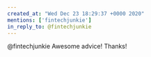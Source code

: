 ```yaml
---
created_at: "Wed Dec 23 18:29:37 +0000 2020"
mentions: ['fintechjunkie']
in_reply_to: @fintechjunkie
---
```


@fintechjunkie Awesome advice! Thanks!
